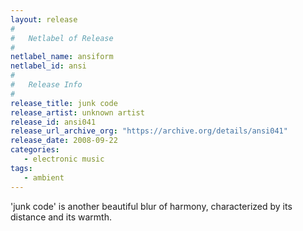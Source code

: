 ```yaml
---
layout: release
#
#   Netlabel of Release
#
netlabel_name: ansiform
netlabel_id: ansi
#
#   Release Info
#
release_title: junk code
release_artist: unknown artist
release_id: ansi041
release_url_archive_org: "https://archive.org/details/ansi041"
release_date: 2008-09-22
categories:
   - electronic music
tags:
   - ambient
---
```

'junk code' is another beautiful blur of harmony, characterized by its distance and its warmth.
